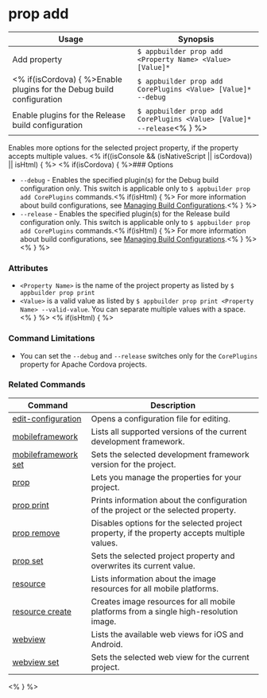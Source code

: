 prop add
==========

Usage | Synopsis
------|-------
Add property | `$ appbuilder prop add <Property Name> <Value> [Value]*`
<% if(isCordova) { %>Enable plugins for the Debug build configuration | `$ appbuilder prop add CorePlugins <Value> [Value]* --debug`
Enable plugins for the Release build configuration | `$ appbuilder prop add CorePlugins <Value> [Value]* --release`<% } %>

Enables more options for the selected project property, if the property accepts multiple values.
<% if((isConsole && (isNativeScript || isCordova)) || isHtml) { %>
<% if(isCordova) { %>### Options

* `--debug` - Enables the specified plugin(s) for the Debug build configuration only. This switch is applicable only to `$ appbuilder prop add CorePlugins` commands.<% if(isHtml) { %> For more information about build configurations, see [Managing Build Configurations](http://docs.telerik.com/platform/appbuilder/build-configurations/overview).<% } %>
* `--release` - Enables the specified plugin(s) for the Release build configuration only. This switch is applicable only to `$ appbuilder prop add CorePlugins` commands.<% if(isHtml) { %> For more information about build configurations, see [Managing Build Configurations](http://docs.telerik.com/platform/appbuilder/build-configurations/overview).<% } %>
<% } %>
### Attributes
* `<Property Name>` is the name of the project property as listed by `$ appbuilder prop print`
* `<Value>` is a valid value as listed by `$ appbuilder prop print <Property Name> --valid-value`. You can separate multiple values with a space.
<% } %>
<% if(isHtml) { %>
### Command Limitations

* You can set the `--debug` and `--release` switches only for the `CorePlugins` property for Apache Cordova projects.

### Related Commands

Command | Description
----------|----------
[edit-configuration](edit-configuration.html) | Opens a configuration file for editing.
[mobileframework](mobileframework.html) | Lists all supported versions of the current development framework.
[mobileframework set](mobileframework-set.html) | Sets the selected development framework version for the project.
[prop](prop.html) | Lets you manage the properties for your project.
[prop print](prop-print.html) | Prints information about the configuration of the project or the selected property.
[prop remove](prop-remove.html) | Disables options for the selected project property, if the property accepts multiple values.
[prop set](prop-set.html) | Sets the selected project property and overwrites its current value.
[resource](resource.html) | Lists information about the image resources for all mobile platforms.
[resource create](resource-create.html) | Creates image resources for all mobile platforms from a single high-resolution image.
[webview](webview.html) | Lists the available web views for iOS and Android.
[webview set](webview-set.html) | Sets the selected web view for the current project.
<% } %>
